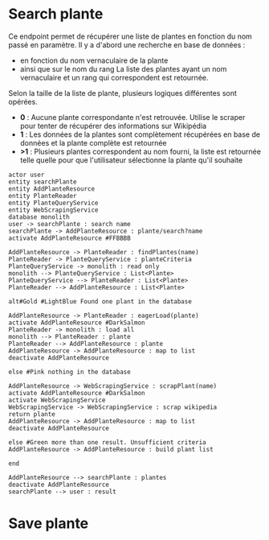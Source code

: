 # Search plante

Ce endpoint permet de récupérer une liste de plantes en fonction du nom passé en paramètre.
Il y a d'abord une recherche en base de données :

- en fonction du nom vernaculaire de la plante
- ainsi que sur le nom du rang
  La liste des plantes ayant un nom vernaculaire et un rang qui correspondent est retournée.

Selon la taille de la liste de plante, plusieurs logiques différentes sont opérées.

- **0** : Aucune plante correspondante n'est retrouvée. Utilise le scraper pour tenter de récupérer des informations sur
  Wikipédia
- **1** : Les données de la plantes sont complètement récupérées en base de données et la plante complète est retournée
- **>1** : Plusieurs plantes correspondent au nom fourni, la liste est retournée telle quelle pour que l'utilisateur
  sélectionne la plante qu'il souhaite

```plantuml
actor user
entity searchPlante
entity AddPlanteResource
entity PlanteReader
entity PlanteQueryService
entity WebScrapingService
database monolith
user -> searchPlante : search name
searchPlante -> AddPlanteResource : plante/search?name
activate AddPlanteResource #FFBBBB

AddPlanteResource -> PlanteReader : findPlantes(name)
PlanteReader -> PlanteQueryService : planteCriteria
PlanteQueryService -> monolith : read only
monolith --> PlanteQueryService : List<Plante>
PlanteQueryService --> PlanteReader : List<Plante>
PlanteReader --> AddPlanteResource : List<Plante>

alt#Gold #LightBlue Found one plant in the database

AddPlanteResource -> PlanteReader : eagerLoad(plante)
activate AddPlanteResource #DarkSalmon
PlanteReader -> monolith : load all
monolith --> PlanteReader : plante
PlanteReader --> AddPlanteResource : plante
AddPlanteResource -> AddPlanteResource : map to list
deactivate AddPlanteResource

else #Pink nothing in the database

AddPlanteResource -> WebScrapingService : scrapPlant(name)
activate AddPlanteResource #DarkSalmon
activate WebScrapingService
WebScrapingService -> WebScrapingService : scrap wikipedia
return plante
AddPlanteResource -> AddPlanteResource : map to list
deactivate AddPlanteResource

else #Green more than one result. Unsufficient criteria
AddPlanteResource -> AddPlanteResource : build plant list

end

AddPlanteResource --> searchPlante : plantes
deactivate AddPlanteResource
searchPlante --> user : result
```

# Save plante

